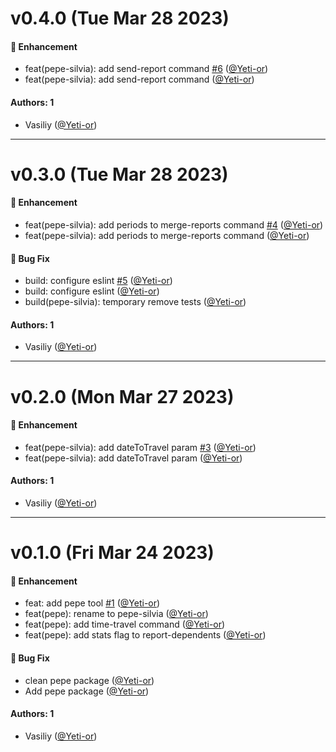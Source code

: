 # v0.4.0 (Tue Mar 28 2023)

#### 🚀 Enhancement

- feat(pepe-silvia): add send-report command [#6](https://github.com/salute-developers/plasma-tools/pull/6) ([@Yeti-or](https://github.com/Yeti-or))
- feat(pepe-silvia): add send-report command ([@Yeti-or](https://github.com/Yeti-or))

#### Authors: 1

- Vasiliy ([@Yeti-or](https://github.com/Yeti-or))

---

# v0.3.0 (Tue Mar 28 2023)

#### 🚀 Enhancement

- feat(pepe-silvia): add periods to merge-reports command [#4](https://github.com/salute-developers/plasma-tools/pull/4) ([@Yeti-or](https://github.com/Yeti-or))
- feat(pepe-silvia): add periods to merge-reports command ([@Yeti-or](https://github.com/Yeti-or))

#### 🐛 Bug Fix

- build: configure eslint [#5](https://github.com/salute-developers/plasma-tools/pull/5) ([@Yeti-or](https://github.com/Yeti-or))
- build: configure eslint ([@Yeti-or](https://github.com/Yeti-or))
- build(pepe-silvia): temporary remove tests ([@Yeti-or](https://github.com/Yeti-or))

#### Authors: 1

- Vasiliy ([@Yeti-or](https://github.com/Yeti-or))

---

# v0.2.0 (Mon Mar 27 2023)

#### 🚀 Enhancement

- feat(pepe-silvia): add dateToTravel param [#3](https://github.com/salute-developers/plasma-tools/pull/3) ([@Yeti-or](https://github.com/Yeti-or))
- feat(pepe-silvia): add dateToTravel param ([@Yeti-or](https://github.com/Yeti-or))

#### Authors: 1

- Vasiliy ([@Yeti-or](https://github.com/Yeti-or))

---

# v0.1.0 (Fri Mar 24 2023)

#### 🚀 Enhancement

- feat: add pepe tool [#1](https://github.com/salute-developers/plasma-tools/pull/1) ([@Yeti-or](https://github.com/Yeti-or))
- feat(pepe): rename to pepe-silvia ([@Yeti-or](https://github.com/Yeti-or))
- feat(pepe): add time-travel command ([@Yeti-or](https://github.com/Yeti-or))
- feat(pepe): add stats flag to report-dependents ([@Yeti-or](https://github.com/Yeti-or))

#### 🐛 Bug Fix

- clean pepe package ([@Yeti-or](https://github.com/Yeti-or))
- Add pepe package ([@Yeti-or](https://github.com/Yeti-or))

#### Authors: 1

- Vasiliy ([@Yeti-or](https://github.com/Yeti-or))
